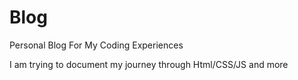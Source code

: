 # Blog
Personal Blog For My Coding Experiences

I am trying to document my journey through Html/CSS/JS and more
